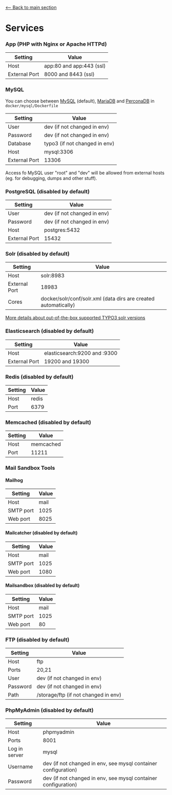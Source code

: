 [<-- Back to main section](../README.md)

# Services

### App (PHP with Nginx or Apache HTTPd)

Setting       | Value
------------- | -------------
Host          | app:80 and app:443 (ssl)
External Port | 8000 and 8443 (ssl)

### MySQL

You can choose between [MySQL](https://www.mysql.com/) (default), [MariaDB](https://www.mariadb.org/)
and [PerconaDB](http://www.percona.com/software) in `docker/mysql/Dockerfile`

Setting       | Value
------------- | -------------
User          | dev (if not changed in env)
Password      | dev (if not changed in env)
Database      | typo3 (if not changed in env)
Host          | mysql:3306
External Port | 13306

Access fo MySQL user "root" and "dev" will be allowed from external hosts (eg. for debugging, dumps and other stuff).


### PostgreSQL (disabled by default)

Setting       | Value
------------- | -------------
User          | dev (if not changed in env)
Password      | dev (if not changed in env)
Host          | postgres:5432
External Port | 15432


### Solr (disabled by default)

Setting       | Value
------------- | -------------
Host          | solr:8983
External Port | 18983
Cores         | docker/solr/conf/solr.xml (data dirs are created automatically)

[More details about out-of-the-box supported TYPO3 solr versions](../docker/solr/TYPO3-SOLR-VERSION-MATRIX.md)

### Elasticsearch (disabled by default)

Setting       | Value
------------- | -------------
Host          | elasticsearch:9200 and :9300
External Port | 19200 and 19300

### Redis (disabled by default)

Setting       | Value
------------- | -------------
Host          | redis
Port          | 6379

### Memcached (disabled by default)

Setting       | Value
------------- | -------------
Host          | memcached
Port          | 11211

### Mail Sandbox Tools

#### Mailhog

Setting       | Value
------------- | -------------
Host          | mail
SMTP port     | 1025
Web port      | 8025

#### Mailcatcher (disabled by default)

Setting       | Value
------------- | -------------
Host          | mail
SMTP port     | 1025
Web port      | 1080

#### Mailsandbox (disabled by default)

Setting       | Value
------------- | -------------
Host          | mail
SMTP port     | 1025
Web port      | 80

### FTP (disabled by default)

Setting       | Value
------------- | -------------
Host          | ftp
Ports         | 20,21
User          | dev (if not changed in env)
Password      | dev (if not changed in env)
Path          | /storage/ftp (if not changed in env)

### PhpMyAdmin (disabled by default)

Setting       | Value
------------- | -------------
Host          | phpmyadmin
Ports         | 8001
Log in server | mysql
Username      | dev (if not changed in env, see mysql container configuration)
Password      | dev (if not changed in env, see mysql container configuration)
